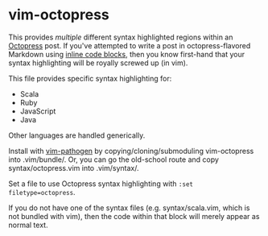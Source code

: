 vim-octopress
=============

This provides *multiple* different syntax highlighted regions within an [Octopress](http://octopress.org/) post. If you've attempted to write a post in octopress-flavored Markdown using [inline code blocks](http://octopress.org/docs/blogging/code/), then you know first-hand that your syntax highlighting will be royally screwed up (in vim).

This file provides specific syntax highlighting for:

* Scala
* Ruby
* JavaScript
* Java

Other languages are handled generically.

Install with [vim-pathogen](https://github.com/tpope/vim-pathogen) by copying/cloning/submoduling vim-octopress into .vim/bundle/. Or, you can go the old-school route and copy syntax/octopress.vim into .vim/syntax/.

Set a file to use Octopress syntax highlighting with `:set filetype=octopress`.

If you do not have one of the syntax files (e.g. syntax/scala.vim, which is not bundled with vim), then the code within that block will merely appear as normal text.
